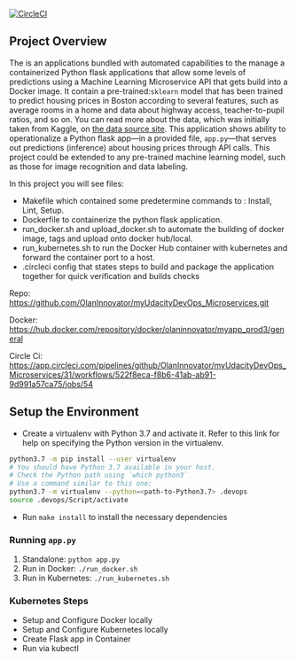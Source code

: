 
[![CircleCI](https://circleci.com/gh/OlanInnovator/myUdacityDevOps_Microservices.svg?style=svg)](https://circleci.com/gh/OlanInnovator/myUdacityDevOps_Microservices)


## Project Overview

The is an applications bundled with automated capabilities to the manage a containerized Python flask applications that allow some levels of predictions using a Machine Learning Microservice API that gets build into a Docker image. It contain a pre-trained:`sklearn` model that has been trained to predict housing prices in Boston according to several features, such as average rooms in a home and data about highway access, teacher-to-pupil ratios, and so on. You can read more about the data, which was initially taken from Kaggle, on [the data source site](https://www.kaggle.com/c/boston-housing). This application shows ability to operationalize a Python flask app—in a provided file, `app.py`—that serves out predictions (inference) about housing prices through API calls. This project could be extended to any pre-trained machine learning model, such as those for image recognition and data labeling.

In this project you will see files:
* Makefile which contained some predetermine commands to : Install, Lint, Setup.
* Dockerfile to containerize the python flask application.
* run_docker.sh and upload_docker.sh to automate the building of docker image, tags and upload onto docker hub/local.
* run_kubernetes.sh to run the Docker Hub container with kubernetes and forward the container port to a host.
* .circleci config that states steps to build and package the application together for quick verification and builds checks


Repo: https://github.com/OlanInnovator/myUdacityDevOps_Microservices.git

Docker: https://hub.docker.com/repository/docker/olaninnovator/myapp_prod3/general

Circle Ci: https://app.circleci.com/pipelines/github/OlanInnovator/myUdacityDevOps_Microservices/31/workflows/522f8eca-f8b6-41ab-ab91-9d991a57ca75/jobs/54

## Setup the Environment

* Create a virtualenv with Python 3.7 and activate it. Refer to this link for help on specifying the Python version in the virtualenv. 
```bash
python3.7 -m pip install --user virtualenv
# You should have Python 3.7 available in your host. 
# Check the Python path using `which python3`
# Use a command similar to this one:
python3.7 -m virtualenv --python=<path-to-Python3.7> .devops
source .devops/Script/activate
```
* Run `make install` to install the necessary dependencies

### Running `app.py`

1. Standalone:  `python app.py`
2. Run in Docker:  `./run_docker.sh`
3. Run in Kubernetes:  `./run_kubernetes.sh`

### Kubernetes Steps

* Setup and Configure Docker locally
* Setup and Configure Kubernetes locally
* Create Flask app in Container
* Run via kubectl
